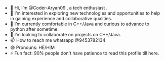 - 👋 Hi, I’m @Coder-Aryan09 , a tech enthusiast .
- 👀 I’m interested in exploring new technologies and opportunities to help in gaining experience and collaborative qualities.
- 🌱 I’m currently comfortable in C++/Java and curious to advance to python after sometime.
- 💞️ I’m looking to collaborate on projects on C++/Java.
- 📫 How to reach me whatsapp @9453782134
- 😄 Pronouns: HE/HIM
- ⚡ Fun fact: 90% people don't have patience to read this profile till here. 

<!---
Coder-Aryan09/Coder-Aryan09 is a ✨ special ✨ repository because its `README.md` (this file) appears on your GitHub profile.
You can click the Preview link to take a look at your changes.
--->
